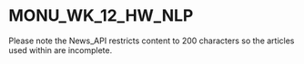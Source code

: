 # MONU_WK_12_HW_NLP

Please note the News_API restricts content to 200 characters so the articles used within are incomplete.
